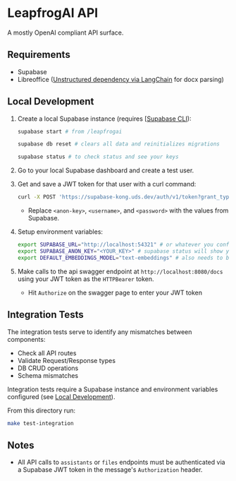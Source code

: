 # LeapfrogAI API

A mostly OpenAI compliant API surface.

## Requirements

- Supabase
- Libreoffice ([Unstructured dependency via LangChain](https://python.langchain.com/docs/integrations/providers/unstructured/) for docx parsing)

## Local Development

1. Create a local Supabase instance (requires [[Supabase CLI](https://supabase.com/docs/guides/cli/getting-started)):

    ``` bash
    supabase start # from /leapfrogai

    supabase db reset # clears all data and reinitializes migrations

    supabase status # to check status and see your keys
    ```

2. Go to your local Supabase dashboard and create a test user.

3. Get and save a JWT token for that user with a curl command:

    ``` bash
    curl -X POST 'https://supabase-kong.uds.dev/auth/v1/token?grant_type=password' \-H "apikey: <anon-key>" \-H "Content-Type: application/json" \-d '{ "email": "<email>", "password": "<password>"}'
    ```

    * Replace `<anon-key>`, `<username>`, and `<password>` with the values from Supabase.

4. Setup environment variables:
    ``` bash
    export SUPABASE_URL="http://localhost:54321" # or whatever you configured it as in your Supabase config.toml
    export SUPABASE_ANON_KEY="<YOUR_KEY>" # supabase status will show you the keys
    export DEFAULT_EMBEDDINGS_MODEL="text-embeddings" # also needs to be setup via the config.yaml
    ```

5. Make calls to the api swagger endpoint at `http://localhost:8080/docs` using your JWT token as the `HTTPBearer` token.
   * Hit `Authorize` on the swagger page to enter your JWT token

## Integration Tests

The integration tests serve to identify any mismatches between components:

- Check all API routes
- Validate Request/Response types
- DB CRUD operations
- Schema mismatches

Integration tests require a Supabase instance and environment variables configured (see [Local Development](#local-development)).

From this directory run:

``` bash
make test-integration
```

## Notes

* All API calls to `assistants` or `files` endpoints must be authenticated via a Supabase JWT token in the message's `Authorization` header.
